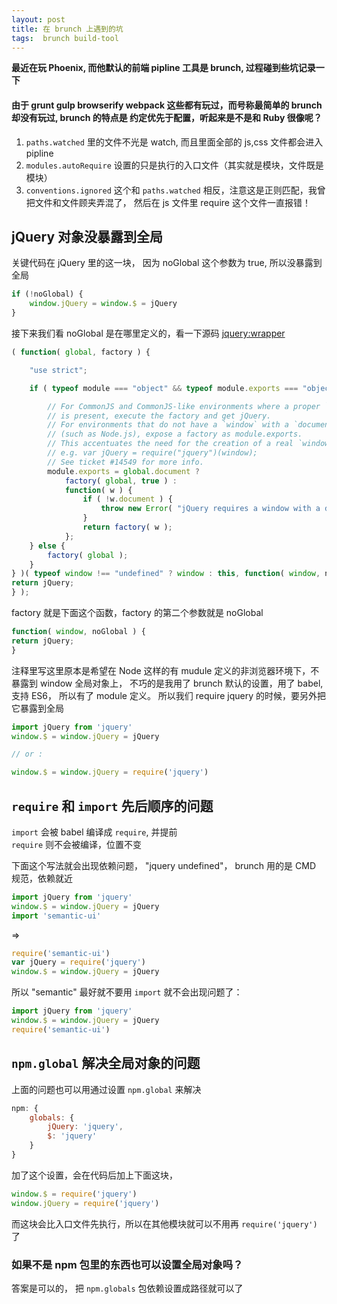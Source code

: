 ```yaml
---
layout: post
title: 在 brunch 上遇到的坑
tags:  brunch build-tool
---
```


__最近在玩 Phoenix, 而他默认的前端 pipline 工具是 brunch, 过程碰到些坑记录一下__

#### 由于 grunt gulp browserify webpack 这些都有玩过，而号称最简单的 brunch 却没有玩过, brunch 的特点是 **约定优先于配置**，听起来是不是和 Ruby 很像呢？

1. `paths.watched` 里的文件不光是 watch, 而且里面全部的 js,css 文件都会进入 pipline
2. `modules.autoRequire` 设置的只是执行的入口文件（其实就是模块，文件既是模块）
3. `conventions.ignored`  这个和 `paths.watched` 相反，注意这是正则匹配，我曾把文件和文件顾夹弄混了， 然后在 js 文件里 require 这个文件一直报错！

## jQuery 对象没暴露到全局

关键代码在 jQuery 里的这一块， 因为 noGlobal 这个参数为 true, 所以没暴露到全局
```js
if (!noGlobal) {
    window.jQuery = window.$ = jQuery
}
```

接下来我们看 noGlobal 是在哪里定义的，看一下源码
[jquery:wrapper](https://github.com/jquery/jquery/blob/2d4f53416e5f74fa98e0c1d66b6f3c285a12f0ce/src/wrapper.js)

```js
( function( global, factory ) {

	"use strict";

	if ( typeof module === "object" && typeof module.exports === "object" ) {

		// For CommonJS and CommonJS-like environments where a proper `window`
		// is present, execute the factory and get jQuery.
		// For environments that do not have a `window` with a `document`
		// (such as Node.js), expose a factory as module.exports.
		// This accentuates the need for the creation of a real `window`.
		// e.g. var jQuery = require("jquery")(window);
		// See ticket #14549 for more info.
		module.exports = global.document ?
			factory( global, true ) :
			function( w ) {
				if ( !w.document ) {
					throw new Error( "jQuery requires a window with a document" );
				}
				return factory( w );
			};
	} else {
		factory( global );
	}
} )( typeof window !== "undefined" ? window : this, function( window, noGlobal ) {
return jQuery;
} );
```

factory 就是下面这个函数，factory 的第二个参数就是 noGlobal

```js
function( window, noGlobal ) {
return jQuery;
}
```

注释里写这里原本是希望在 Node 这样的有 mudule 定义的非浏览器环境下，不暴露到 window 全局对象上，
不巧的是我用了 brunch 默认的设置，用了 babel, 支持 ES6， 所以有了 module 定义。
所以我们 require jquery 的时候，要另外把它暴露到全局

```js
import jQuery from 'jquery'
window.$ = window.jQuery = jQuery

// or :

window.$ = window.jQuery = require('jquery')
```

##  `require` 和 `import` 先后顺序的问题

`import`  会被 babel 编译成 `require`, 并提前  
`require` 则不会被编译，位置不变

下面这个写法就会出现依赖问题， "jquery undefined"， brunch 用的是 CMD 规范，依赖就近

```js
import jQuery from 'jquery'
window.$ = window.jQuery = jQuery
import 'semantic-ui'
```
=>

```js
require('semantic-ui')
var jQuery = require('jquery')
window.$ = window.jQuery = jQuery
```

所以 "semantic" 最好就不要用 `import` 就不会出现问题了：

```js
import jQuery from 'jquery'
window.$ = window.jQuery = jQuery
require('semantic-ui')
```

## `npm.global` 解决全局对象的问题 

上面的问题也可以用通过设置 `npm.global` 来解决

```js
npm: {
    globals: {
        jQuery: 'jquery',
        $: 'jquery'
    }
}
```

加了这个设置，会在代码后加上下面这块，

```js
window.$ = require('jquery')
window.jQuery = require('jquery')
```

而这块会比入口文件先执行，所以在其他模块就可以不用再 `require('jquery')` 了

### 如果不是 npm 包里的东西也可以设置全局对象吗？ 

答案是可以的， 把 `npm.globals` 包依赖设置成路径就可以了